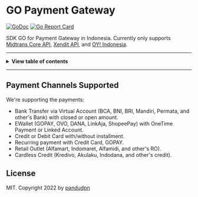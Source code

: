 <!-- markdownlint-disable MD014 MD024 MD026 MD033 MD036 MD041 -->

# GO Payment Gateway

[![GoDoc](http://img.shields.io/badge/go-documentation-blue.svg?style=flat-square)](https://pkg.go.dev/github.com/pandudpn/go-payment-gateway)
[![Go Report Card](https://goreportcard.com/badge/github.com/pandudpn/go-payment-gateway)](https://goreportcard.com/report/github.com/pandudpn/go-payment-gateway)

SDK GO for Payment Gateway in Indonesia. Currently only supports [Midtrans Core API](https://api-docs.midtrans.com/), [Xendit API](https://developers.xendit.co/api-reference), and [OY! Indonesia](https://api-docs.oyindonesia.com/).

---

<details>
<summary><b>View table of contents</b></summary>

- [Payment Channels Supported](#payment-channels-supported)

</details>

---

## Payment Channels Supported

We're supporting the payments:

- Bank Transfer via Virtual Account (BCA, BNI, BRI, Mandiri, Permata, and other's Bank) with closed or open amount.
- EWallet (GOPAY, OVO, DANA, LinkAja, ShopeePay) with OneTime Payment or Linked Account.
- Credit or Debit Card with/without installment.
- Recurring payment with Credit Card, GOPAY.
- Retail Outlet (Alfamart, Indomaret, Alfamidi, and other's RO).
- Cardless Credit (Kredivo, Akulaku, Indodana, and other's credit).

## License

MIT. Copyright 2022 by [pandudpn](LICENSE)
